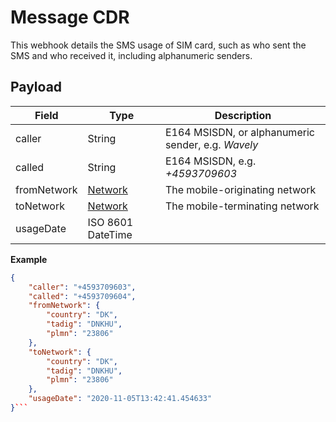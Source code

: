 # Message CDR

This webhook details the SMS usage of SIM card, such as who sent the SMS and who received it, including alphanumeric senders.

## Payload

Field        | Type          | Description
------------ | ------------- | ------------
caller | String | E164 MSISDN, or alphanumeric sender, e.g. *Wavely*
called | String | E164 MSISDN, e.g. *+4593709603*
fromNetwork | [Network](/general-information/data-types/#network) | The mobile-originating network
toNetwork | [Network](/general-information/data-types/#network) | The mobile-terminating network
usageDate | ISO 8601 DateTime |

**Example**

```json
{
    "caller": "+4593709603",
    "called": "+4593709604",
    "fromNetwork": {
        "country": "DK",
        "tadig": "DNKHU",
        "plmn": "23806"
    },
    "toNetwork": {
        "country": "DK",
        "tadig": "DNKHU",
        "plmn": "23806"
    },
    "usageDate": "2020-11-05T13:42:41.454633"
}```